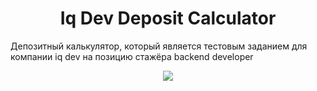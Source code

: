 <h1 align="center">Iq Dev Deposit Calculator</h1>

Депозитный калькулятор, который является тестовым заданием для компании iq dev на позицию стажёра backend developer

<p align="center">
<img src="https://imgur.com/a/bxlOENg">
</p>
